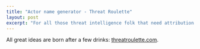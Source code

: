 ```yaml
---
title: "Actor name generator - Threat Roulette"
layout: post
excerpt: "For all those threat intelligence folk that need attribution with a hip actor name."
---
```


All great ideas are born after a few drinks: [threatroulette.com](http://threatroulette.com).

